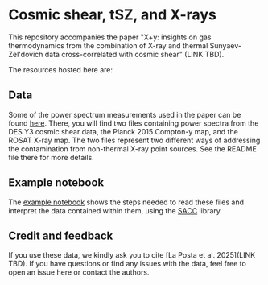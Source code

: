 # Cosmic shear, tSZ, and X-rays

This repository accompanies the paper "X+y: insights on gas thermodynamics from the combination of X-ray and thermal Sunyaev-Zel'dovich data cross-correlated with cosmic shear" (LINK TBD).

The resources hosted here are:

## Data
Some of the power spectrum measurements used in the paper can be found [here](https://entangled.physics.ox.ac.uk/index.php/s/23LZrRc9hBQKYp9). There, you will find two files containing power spectra from the DES Y3 cosmic shear data, the Planck 2015 Compton-y map, and the ROSAT X-ray map. The two files represent two different ways of addressing the contamination from non-thermal X-ray point sources. See the README file there for more details.

## Example notebook
The [example notebook](DataView.ipynb) shows the steps needed to read these files and interpret the data contained within them, using the [SACC](https://github.com/LSSTDESC/sacc) library.

## Credit and feedback
If you use these data, we kindly ask you to cite [La Posta et al. 2025](LINK TBD). If you have questions or find any issues with the data, feel free to open an issue here or contact the authors.
